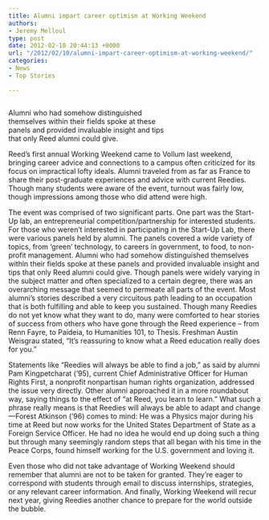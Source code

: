 ```yaml
---
title: Alumni impart career optimism at Working Weekend
authors:
- Jeremy Melloul
type: post
date: 2012-02-10 20:44:13 +0000
url: "/2012/02/10/alumni-impart-career-optimism-at-working-weekend/"
categories:
- News
- Top Stories

---
```

<div id="attachment_1287" style="width: 310px" class="wp-caption alignright">
  <a href="http://www.reedquest.org/2012/02/alumni-impart-career-optimism-at-working-weekend/img_0184-version-2small/" rel="attachment wp-att-1287"><img class="size-medium wp-image-1287" title="IMG_0184 - Version 2small" src="https://i2.wp.com/www.reedquest.org/wp-content/uploads/2012/02/IMG_0184-Version-2small-300x200.jpg?resize=300%2C200" alt="" data-recalc-dims="1" /></a>
  
  <p class="wp-caption-text">
    Alumni who had somehow distinguished themselves within their fields spoke at these panels and provided invaluable insight and tips that only Reed alumni could give.
  </p>
</div>

Reed&#8217;s first annual Working Weekend came to Vollum last weekend, bringing career advice and connections to a campus often criticized for its focus on impractical lofty ideals. Alumni traveled from as far as France to share their post-graduate experiences and advice with current Reedies. Though many students were aware of the event, turnout was fairly low, though impressions among those who did attend were high.

The event was comprised of two significant parts. One part was the Start-Up lab, an entrepreneurial competition/partnership for interested students. For those who weren&#8217;t interested in participating in the Start-Up Lab, there were various panels held by alumni. The panels covered a wide variety of topics, from &#8216;green&#8217; technology, to careers in government, to food, to non-profit management. Alumni who had somehow distinguished themselves within their fields spoke at these panels and provided invaluable insight and tips that only Reed alumni could give. Though panels were widely varying in the subject matter and often specialized to a certain degree, there was an overarching message that seemed to permeate all parts of the event. Most alumni&#8217;s stories described a very circuitous path leading to an occupation that is both fulfilling and able to keep you sustained. Though many Reedies do not yet know what they want to do, many were comforted to hear stories of success from others who have gone through the Reed experience – from Renn Fayre, to Paideia, to Humanities 101, to Thesis. Freshman Austin Weisgrau stated, “It’s reassuring to know what a Reed education really does for you.”

Statements like &#8220;Reedies will always be able to find a job,&#8221; as said by alumni Pam Kingpetcharat (&#8217;95), current Chief Administrative Officer for Human Rights First, a nonprofit nonpartisan human rights organization, addressed the issue very directly. Other alumni approached it in a more roundabout way, saying things to the effect of “at Reed, you learn to learn.” What such a phrase really means is that Reedies will always be able to adapt and change—Forest Atkinson (&#8217;96) comes to mind: He was a Physics major during his time at Reed but now works for the United States Department of State as a Foreign Service Officer. He had no idea he would end up doing such a thing but through many seemingly random steps that all began with his time in the Peace Corps, found himself working for the U.S. government and loving it.

Even those who did not take advantage of Working Weekend should remember that alumni are not to be taken for granted. They&#8217;re eager to correspond with students through email to discuss internships, strategies, or any relevant career information. And finally, Working Weekend will recur next year, giving Reedies another chance to prepare for the world outside the bubble.